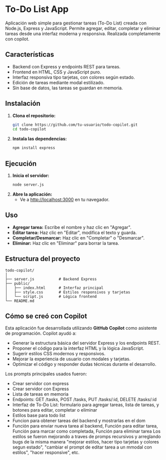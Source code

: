 # To-Do List App

Aplicación web simple para gestionar tareas (To-Do List) creada con Node.js, Express y JavaScript. Permite agregar, editar, completar y eliminar tareas desde una interfaz moderna y responsiva. Realizada completamente con copilot.

## Características

- Backend con Express y endpoints REST para tareas.
- Frontend en HTML, CSS y JavaScript puro.
- Interfaz responsiva tipo tarjetas, con colores según estado.
- Edición de tareas mediante modal estilizado.
- Sin base de datos, las tareas se guardan en memoria.

## Instalación

1. **Clona el repositorio:**
   ```bash
   git clone https://github.com/tu-usuario/todo-copilot.git
   cd todo-copilot
   ```

2. **Instala las dependencias:**
   ```bash
   npm install express
   ```

## Ejecución

1. **Inicia el servidor:**
   ```bash
   node server.js
   ```
2. **Abre la aplicación:**
   - Ve a [http://localhost:3000](http://localhost:3000) en tu navegador.

## Uso

- **Agregar tarea:** Escribe el nombre y haz clic en "Agregar".
- **Editar tarea:** Haz clic en "Editar", modifica el texto y guarda.
- **Completar/Desmarcar:** Haz clic en "Completar" o "Desmarcar".
- **Eliminar:** Haz clic en "Eliminar" para borrar la tarea.

## Estructura del proyecto

```
todo-copilot/
│
├── server.js           # Backend Express
├── public/
│   ├── index.html      # Interfaz principal
│   ├── style.css       # Estilos responsivos y tarjetas
│   └── script.js       # Lógica frontend
└── README.md
```

## Cómo se creó con Copilot

Esta aplicación fue desarrollada utilizando **GitHub Copilot** como asistente de programación. Copilot ayudó a:

- Generar la estructura básica del servidor Express y los endpoints REST.
- Proponer el código para la interfaz HTML y la lógica JavaScript.
- Sugerir estilos CSS modernos y responsivos.
- Mejorar la experiencia de usuario con modales y tarjetas.
- Optimizar el código y responder dudas técnicas durante el desarrollo.

Los prompts principales usados fueron:
- Crear servidor con express
- Crear servidor con Express
- Lista de tareas en memoria
- Endpoints: GET /tasks, POST /tasks, PUT /tasks/:id, DELETE /tasks/:id
- Interfaz de To-Do List: formulario para agregar tareas, lista de tareas, y botones para editar, completar o eliminar
- Estilos base para todo list
- Funcion para obtener tareas del backend y mostrarlas en el dom
- Función para enviar nueva tarea al backend, Función para editar tarea, Función para marcar como completada, Función para eliminar tarea
Los estilos se fueron mejorando a traves de promps recursivos y arreglando bugs de la misma manera "mejorar estilos, hacer tipo tarjetas y colores segun estado", "cambiar el prompt de editar tarea a un mmodal con estilos", "hacer responsive", etc.
